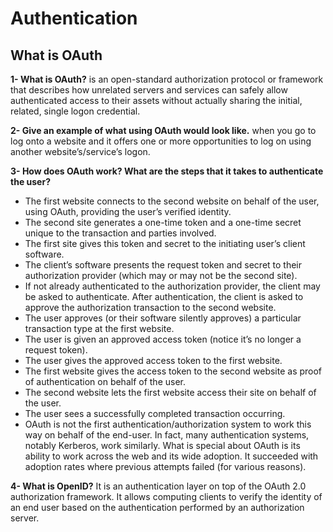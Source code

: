 # Authentication

## What is OAuth

**1- What is OAuth?** is an open-standard authorization protocol or framework that describes how unrelated servers and services can safely allow authenticated access to their assets without actually sharing the initial, related, single logon credential.

**2- Give an example of what using OAuth would look like.** when you go to log onto a website and it offers one or more opportunities to log on using another website’s/service’s logon.

**3- How does OAuth work? What are the steps that it takes to authenticate the user?**

* The first website connects to the second website on behalf of the user, using OAuth, providing the user’s verified identity.
* The second site generates a one-time token and a one-time secret unique to the transaction and parties involved.
* The first site gives this token and secret to the initiating user’s client software.
* The client’s software presents the request token and secret to their authorization provider (which may or may not be the second site).
* If not already authenticated to the authorization provider, the client may be asked to authenticate. After authentication, the client is asked to approve the authorization transaction to the second website.
* The user approves (or their software silently approves) a particular transaction type at the first website.
* The user is given an approved access token (notice it’s no longer a request token).
* The user gives the approved access token to the first website.
* The first website gives the access token to the second website as proof of authentication on behalf of the user.
* The second website lets the first website access their site on behalf of the user.
* The user sees a successfully completed transaction occurring.
* OAuth is not the first authentication/authorization system to work this way on behalf of the end-user. In fact, many authentication systems, notably Kerberos, work similarly. What is special about OAuth is its ability to work across the web and its wide adoption. It succeeded with adoption rates where previous attempts failed (for various reasons).

**4- What is OpenID?**  It is an authentication layer on top of the OAuth 2.0 authorization framework. It allows computing clients to verify the identity of an end user based on the authentication performed by an authorization server.

